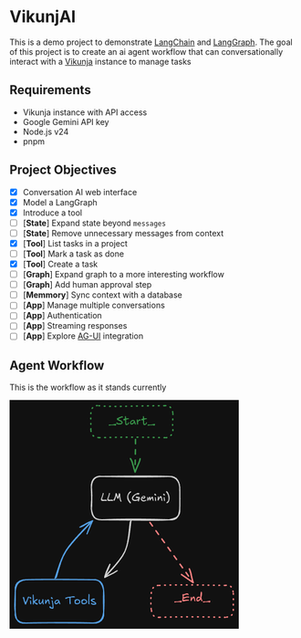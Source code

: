 # VikunjAI

This is a demo project to demonstrate [LangChain](https://js.langchain.com/docs/introduction/) and [LangGraph](https://langchain-ai.github.io/langgraphjs/concepts/). The goal of this project is to create an ai agent workflow that can conversationally interact with a [Vikunja](https://vikunja.io/) instance to manage tasks

## Requirements

* Vikunja instance with API access
* Google Gemini API key
* Node.js v24
* pnpm

## Project Objectives

- [x] Conversation AI web interface
- [x] Model a LangGraph
- [x] Introduce a tool
- [ ] [**State**] Expand state beyond `messages`
- [ ] [**State**] Remove unnecessary messages from context
- [x] [**Tool**] List tasks in a project
- [ ] [**Tool**] Mark a task as done
- [x] [**Tool**] Create a task
- [ ] [**Graph**] Expand graph to a more interesting workflow
- [ ] [**Graph**] Add human approval step
- [ ] [**Memmory**] Sync context with a database
- [ ] [**App**] Manage multiple conversations
- [ ] [**App**] Authentication
- [ ] [**App**] Streaming responses
- [ ] [**App**] Explore [AG-UI](https://docs.ag-ui.com/introduction) integration

## Agent Workflow

This is the workflow as it stands currently

![Agent Workflow Diagram](./agent-workflow.png "Agent Workflow")
